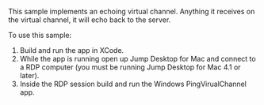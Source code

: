 This sample implements an echoing virtual channel. Anything it receives on the virtual channel, it will echo back to the server.

To use this sample:

1. Build and run the app in XCode. 
2. While the app is running open up Jump Desktop for Mac and connect to a RDP computer (you must be running Jump Desktop for Mac 4.1 or later). 
3. Inside the RDP session build and run the Windows PingVirualChannel app. 


